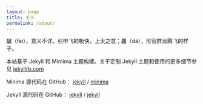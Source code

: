 ```yaml
---
layout: page
title: 关于
permalink: /about/
---
```


飝（fēi），意义不详。引申飞的极快，上天之意；龘（dá），形容群龙腾飞的样子。

本站基于 Jekyll 和 Mimima 主题构建。关于定制 Jekyll 主题和使用的更多细节参见 [jekyllrb.com](https://jekyllrb.com/)

Minima 源代码在 GitHub：
[jekyll][jekyll-organization] /
[minima](https://github.com/jekyll/minima)

Jekyll 源代码在 GitHub：
[jekyll][jekyll-organization] /
[jekyll](https://github.com/jekyll/jekyll)


[jekyll-organization]: https://github.com/jekyll
